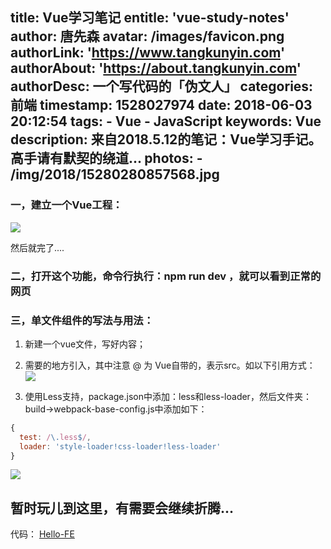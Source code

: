 title: Vue学习笔记
entitle: 'vue-study-notes'
author: 唐先森
avatar: /images/favicon.png
authorLink: 'https://www.tangkunyin.com'
authorAbout: 'https://about.tangkunyin.com'
authorDesc: 一个写代码的「伪文人」
categories: 前端
timestamp: 1528027974
date: 2018-06-03 20:12:54
tags:
    - Vue
    - JavaScript
keywords: Vue
description: 来自2018.5.12的笔记：Vue学习手记。高手请有默契的绕道...
photos:
    - /img/2018/15280280857568.jpg
---

### 一，建立一个Vue工程：

![](/img/2018/15280280857568.jpg)

然后就完了....

### 二，打开这个功能，命令行执行：npm run dev ，就可以看到正常的网页

### 三，单文件组件的写法与用法：

1. 新建一个vue文件，写好内容；
2. 需要的地方引入，其中注意 @ 为 Vue自带的，表示src。如以下引用方式：
![](/img/2018/15280281314771.jpg)

3. 使用Less支持，package.json中添加：less和less-loader，然后文件夹：build->webpack-base-config.js中添加如下：
```javascript
{
  test: /\.less$/,
  loader: 'style-loader!css-loader!less-loader'
}
```

![](/img/2018/15280281796136.jpg)


## 暂时玩儿到这里，有需要会继续折腾...

代码： [Hello-FE](https://github.com/tangkunyin/Hello-FE)

